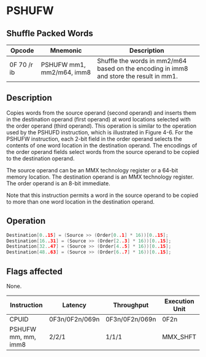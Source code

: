 # PSHUFW
 
## Shuffle Packed Words
 
 
|Opcode|Mnemonic|Description|
|-|-|-|
|0F 70 /r ib|PSHUFW mm1, mm2/m64, imm8|Shuffle the words in mm2/m64 based on the encoding in imm8 and store the result in mm1.|
 
## Description
 
Copies words from the source operand (second operand) and inserts them in the destination operand (first operand) at word locations selected with the order operand (third operand). This operation is similar to the operation used by the PSHUFD instruction, which is illustrated in Figure 4-6. For the PSHUFW instruction, each 2-bit field in the order operand selects the contents of one word location in the destination operand. The encodings of the order operand fields select words from the source operand to be copied to the destination operand.
 
The source operand can be an MMX technology register or a 64-bit memory location. The destination operand is an MMX technology register. The order operand is an 8-bit immediate.
 
Note that this instruction permits a word in the source operand to be copied to more than one word location in the destination operand.
 
 
## Operation
 
```c
Destination[0..15] = (Source >> (Order[0..1] * 16))[0..15];
Destination[16..31] = (Source >> (Order[2..3] * 16))[0..15];
Destination[32..47] = (Source >> (Order[4..5] * 16))[0..15];
Destination[48..63] = (Source >> (Order[6..7] * 16))[0..15];

```
 
 
## Flags affected
 
None.

 
 
|Instruction|Latency|Throughput|Execution Unit|
|-|-|-|-|
|CPUID|0F3n/0F2n/069n|0F3n/0F2n/069n|0F2n|
|PSHUFW mm, mm, imm8|2/2/1|1/1/1|MMX_SHFT|
